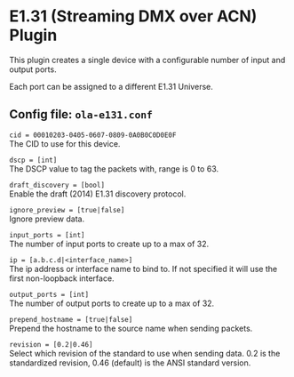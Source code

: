 E1.31 (Streaming DMX over ACN) Plugin
=====================================

This plugin creates a single device with a configurable number of input and
output ports.

Each port can be assigned to a different E1.31 Universe.


## Config file: `ola-e131.conf`

`cid = 00010203-0405-0607-0809-0A0B0C0D0E0F`  
The CID to use for this device.

`dscp = [int]`  
The DSCP value to tag the packets with, range is 0 to 63.

`draft_discovery = [bool]`  
Enable the draft (2014) E1.31 discovery protocol.

`ignore_preview = [true|false]`  
Ignore preview data.

`input_ports = [int]`  
The number of input ports to create up to a max of 32.

`ip = [a.b.c.d|<interface_name>]`  
The ip address or interface name to bind to. If not specified it will use
the first non-loopback interface.

`output_ports = [int]`  
The number of output ports to create up to a max of 32.

`prepend_hostname = [true|false]`  
Prepend the hostname to the source name when sending packets.

`revision = [0.2|0.46]`  
Select which revision of the standard to use when sending data. 0.2 is the
standardized revision, 0.46 (default) is the ANSI standard version.
